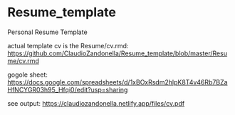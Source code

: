 # Resume_template
Personal Resume Template


actual template cv is the Resume/cv.rmd: https://github.com/ClaudioZandonella/Resume_template/blob/master/Resume/cv.rmd

gogole sheet: https://docs.google.com/spreadsheets/d/1xBOxRsdm2hlpK8T4v46Rb7BZaHfNCYGR03h95_Hfqi0/edit?usp=sharing

see output: https://claudiozandonella.netlify.app/files/cv.pdf
